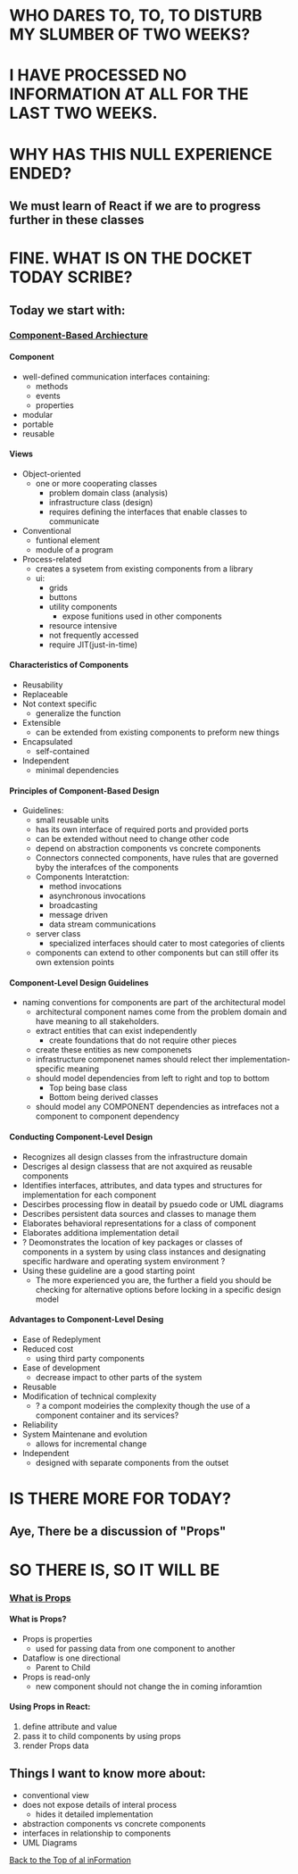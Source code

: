 # WHO DARES TO, TO, TO DISTURB MY SLUMBER OF TWO WEEKS?
# I HAVE PROCESSED NO INFORMATION AT ALL FOR THE LAST TWO WEEKS.
# WHY HAS THIS NULL EXPERIENCE ENDED?

## We must learn of React if we are to progress further in these classes

# FINE. WHAT IS ON THE DOCKET TODAY SCRIBE?

## Today we start with:

### [Component-Based Archiecture](https://www.tutorialspoint.com/software_architecture_design/component_based_architecture.htm)
#### Component
  - well-defined communication interfaces containing:
    - methods
    - events
    - properties
  - modular
  - portable
  - reusable

#### Views
  - Object-oriented
    - one or more cooperating classes
      - problem domain class (analysis)
      - infrastructure class (design)
      - requires defining the interfaces that enable classes to communicate
  - Conventional 
    - funtional element
    - module of a program
  - Process-related
    - creates a sysetem from existing components from a library
    - ui:
      - grids
      - buttons
      - utility components
        - expose funitions used in other components
      - resource intensive
      - not frequently accessed
      - require JIT(just-in-time)

#### Characteristics of Components
- Reusability
- Replaceable
- Not context specific
  - generalize the function
- Extensible
  - can be extended from existing components to preform new things
- Encapsulated
  - self-contained
- Independent
  - minimal dependencies

#### Principles of Component-Based Design
- Guidelines:
  - small reusable units
  - has its own interface of required ports and provided ports
  - can be extended without need to change other code
  - depend on abstraction components vs concrete components
  - Connectors connected components, have rules that are governed byby the interafces of the components
  - Components Interatction:
    - method invocations
    - asynchronous invocations
    - broadcasting
    - message driven
    - data stream communications
  - server class 
    - specialized interfaces should cater to most categories of clients
  - components can extend to other components but can still offer its own extension points

#### Component-Level Design Guidelines
- naming conventions for components are part of the architectural model
  - architectural component names  come from the problem domain and have meaning to all stakeholders.
  - extract entities that can exist independently
    - create foundations that do not require other pieces
  - create these entities as new componenets
  - infrastructure componenet names should relect ther implementation-specific meaning
  - should model dependencies from left to right and top to bottom
    - Top being base class
    - Bottom being derived classes
  - should model any COMPONENT dependencies as intrefaces  not a component to component dependency

#### Conducting Component-Level Design
- Recognizes all design classes from the infrastructure domain
- Descriges al design classess that are not axquired as reusable components
- Identifies interfaces, attributes, and data types and structures for implementation for each component
- Descirbes processing flow in deatail by psuedo code or UML diagrams  
- Describes persistent data sources and classes to manage them
- Elaborates behavioral representations for a class of component
- Elaborates additiona implementation detail
- ? Deomonstrates the location of key packages or classes of components in a system by using class instances and designating specific hardware and operating system environment ?
- Using these guideline are a good starting point
  - The more experienced you are, the further a field you should be checking for alternative options before locking in a specific design model

#### Advantages to Component-Level Desing
- Ease of Redeplyment
- Reduced cost
  - using third party components
- Ease of development
  - decrease impact to other parts of the system
- Reusable
- Modification of technical complexity
  - ? a compont modeiries the complexity though the use of a component container and its services?
- Reliability
- System Maintenane and evolution
  - allows for incremental change
- Independent
  - designed with separate components from the outset


# IS THERE MORE FOR TODAY?

## Aye, There be a discussion of "Props"

# SO THERE IS, SO IT WILL BE

### [What is Props](https://itnext.io/what-is-props-and-how-to-use-it-in-react-da307f500da0)
#### What is Props?
- Props is properties
  - used for passing data from one component to another
- Dataflow is one directional
  - Parent to Child
- Props is read-only
  - new component should not change the in coming inforamtion

#### Using Props in React:
1. define attribute and value
2. pass it to child components by using props
3. render Props data


## Things I want to know more about:
- conventional view
- does not expose details of interal process
  - hides it detailed implementation
- abstraction components vs concrete components
- interfaces in relationship to components
- UML Diagrams

[Back to the Top of al inFormation](README.md)